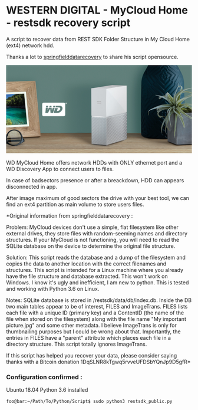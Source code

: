 # WESTERN DIGITAL - MyCloud Home - restsdk recovery script
A script to recover data from REST SDK Folder Structure in My Cloud Home (ext4) network hdd.

Thanks a lot to [springfielddatarecovery](https://github.com/springfielddatarecovery/mycloud-restsdk-recovery-script) to share his script opensource.

![alt text](Feature_images_WDCloud.jpg)

WD MyCloud Home offers network HDDs with ONLY ethernet port and a WD Discovery App to connect users to files.

In case of badsectors presence or after a breackdown, HDD can appears disconnected in app.

After image maximum of good sectors the drive with your best tool, we can find an ext4 partition as main volume to store users files.



*Original information from springfielddatarecovery :

Problem: MyCloud devices don't use a simple, flat filesystem like other external drives, they store files with random-seeming names and directory structures. If your MyCloud is not functioning, you will need to read the SQLite database on the device to determine the original file structure.

Solution: This script reads the database and a dump of the filesystem and copies the data to another location with the correct filenames and structures. This script is intended for a Linux machine where you already have the file structure and database extracted. This won't work on Windows. I know it's ugly and inefficient, I am new to python. This is tested and working with Python 3.6 on Linux.

Notes: SQLite database is stored in /restsdk/data/db/index.db. Inside the DB two main tables appear to be of interest, FILES and ImageTrans. FILES lists each file with a unique ID (primary key) and a ContentID (the name of the file when stored on the filesystem) along with the file name "My important picture.jpg" and some other metadata. I believe ImageTrans is only for thumbnailing purposes but I could be wrong about that. Importantly, the entries in FILES have a "parent" attribute which places each file in a directory structure. This script totally ignores ImageTrans.

If this script has helped you recover your data, please consider saying thanks with a Bitcoin donation 1DqSLNR8kTgwq5rvveUFDSbYQnJp9D5gfR*

### Configuration confirmed :
Ubuntu 18.04 Python 3.6 installed

```console
foo@bar:~/Path/To/Python/Script$ sudo python3 restsdk_public.py
```



